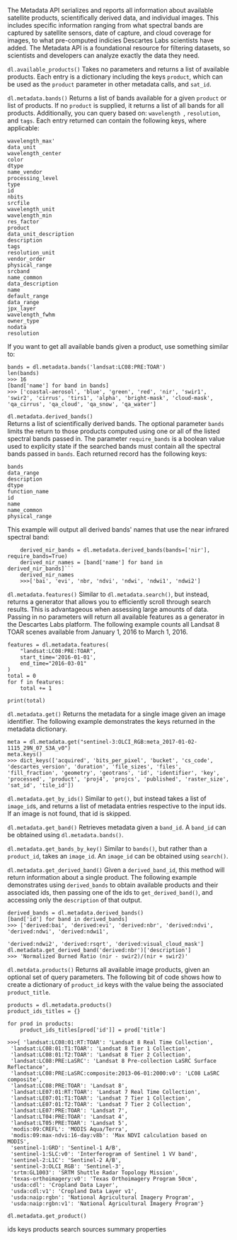 The Metadata API serializes and reports all information about available satellite products, scientifically derived data, and individual images. This includes specific information ranging from what spectral bands are captured by satellite sensors, date of capture, and cloud coverage for images, to what pre-computed indicies Descartes Labs scientists have added. The Metadata API is a foundational resource for filtering datasets, so scientists and developers can analyze exactly the data they need. 



```dl.available_products()```
Takes no parameters and returns a list of available products. Each entry is a dictionary including the keys ```product```, which can be used as the ```product``` parameter in other metadata calls, and ```sat_id```. 

```dl.metadata.bands()```
Returns a list of bands available for a given ```product``` or list of products. If no ```product``` is supplied, it returns a list of all bands for all products. Additionally, you can query based on: ```wavelength ```, ```resolution```, and ```tags```.  Each entry returned can contain the following keys, where applicable: 

	wavelength_max'	
	data_unit
	wavelength_center
	color
	dtype	
	name_vendor
	processing_level
	type
	id	
	nbits	
	srcfile	
	wavelength_unit	
	wavelength_min
	res_factor	
	product	
	data_unit_description	
	description	
	tags	
	resolution_unit	
	vendor_order	
	physical_range	
	srcband	
	name_common	
	data_description	
	name	
	default_range	
	data_range	
	jpx_layer	
	wavelength_fwhm	
	owner_type	
	nodata	
	resolution

If you want to get all available bands given a product, use something similar to: 
	
	bands = dl.metadata.bands('landsat:LC08:PRE:TOAR')
	len(bands)
	>>> 16
	[band['name'] for band in bands]
	>>> ['coastal-aerosol', 'blue', 'green', 'red', 'nir', 'swir1', 'swir2', 'cirrus', 'tirs1', 'alpha', 'bright-mask', 'cloud-mask', 'qa_cirrus', 'qa_cloud', 'qa_snow', 'qa_water']



```dl.metadata.derived_bands()```   
Returns a list of scientifically derived bands. The optional parameter ```bands``` limits the return to those products computed using one or all of the listed spectral bands passed in. The parameter ```require_bands``` is a boolean value used to explicity state if the searched bands must contain all the spectral bands passed in ```bands```. Each returned record has the following keys: 

    bands 
    data_range
    description 
    dtype
	function_name
	id
	name 
	name_common
	physical_range

This example will output all derived bands' names that use the near infrared spectral band:

		derived_nir_bands = dl.metadata.derived_bands(bands=['nir'], require_bands=True)
		derived_nir_names = [band['name'] for band in derived_nir_bands]```
		derived_nir_names
		>>>['bai', 'evi', 'nbr, 'ndvi', 'ndwi', 'ndwi1', 'ndwi2']


```dl.metadata.features()```
Similar to ```dl.metadata.search()```, but instead, returns a generator that allows you to efficiently scroll through search results. This is advantageous when assessing large amounts of data. Passing in no parameters will return all available features as a generator in the Descartes Labs platform. The following example counts all Landsat 8 TOAR scenes available from January 1, 2016 to March 1, 2016. 
	
	features = dl.metadata.features(
		"landsat:LC08:PRE:TOAR",                             
		start_time='2016-01-01',                             
		end_time="2016-03-01"
	)
	total = 0
	for f in features:                     
		total += 1

	print(total)

```dl.metadata.get()```
Returns the metadata for a single image given an image identifier. The following example demonstrates the keys returned in the metadata dictionary. 

	meta = dl.metadata.get("sentinel-3:OLCI_RGB:meta_2017-01-02-1115_29N_07_S3A_v0")
	meta.keys()
	>>> dict_keys(['acquired', 'bits_per_pixel', 'bucket', 'cs_code', 'descartes_version', 'duration', 'file_sizes', 'files', 'fill_fraction', 'geometry', 'geotrans', 'id', 'identifier', 'key', 'processed', 'product', 'proj4', 'projcs', 'published', 'raster_size', 'sat_id', 'tile_id'])


```dl.metadata.get_by_ids()```
Similar to ```get()```, but instead takes a list of ```image_id```s, and returns a list of metadata entries respective to the input ids. If an image is not found, that id is skipped. 

```dl.metadata.get_band()``` 
Retrieves metadata given a ```band_id```. A ```band_id``` can be obtained using ```dl.metadata.bands()```. 


```dl.metadata.get_bands_by_key()```
Similar to ```bands()```, but rather than a ```product_id```, takes an ```image_id```.  An ```image_id``` can be obtained using ```search()```. 


```dl.metadata.get_derived_band()```
Given a ```derived_band_id```, this method will return information about a single product. The following example demonstrates using ```derived_bands``` to obtain available products and their associated ids, then passing one of the ids to ```get_derived_band()```, and accessing only the ```description``` of that output.  

	derived_bands = dl.metadata.derived_bands()
	[band['id'] for band in derived_bands]
	>>> ['derived:bai', 'derived:evi', 'derived:nbr', 'derived:ndvi', 'derived:ndwi', 'derived:ndwi1', 

	'derived:ndwi2', 'derived:rsqrt', 'derived:visual_cloud_mask']
	dl.metadata.get_derived_band('derived:nbr')['description']
	>>> 'Normalized Burned Ratio (nir - swir2)/(nir + swir2)'


```dl.metdata.products()```
	Returns all available image products, given an optional set of query parameters. The following bit of code shows how to create a dictionary of ```product_id``` keys with the value being the associated ```product_title```.

	products = dl.metadata.products()
	product_ids_titles = {}
		
	for prod in products:
		product_ids_titles[prod['id']] = prod['title']

	>>>{ 'landsat:LC08:01:RT:TOAR': 'Landsat 8 Real Time Collection',
	 'landsat:LC08:01:T1:TOAR': 'Landsat 8 Tier 1 Collection',
	 'landsat:LC08:01:T2:TOAR': 'Landsat 8 Tier 2 Collection',
	 'landsat:LC08:PRE:LaSRC': 'Landsat 8 Pre-collection LaSRC Surface Reflectance',
	 'landsat:LC08:PRE:LaSRC:composite:2013-06-01:2000:v0': 'LC08 LaSRC composite',
	 'landsat:LC08:PRE:TOAR': 'Landsat 8',
	 'landsat:LE07:01:RT:TOAR': 'Landsat 7 Real Time Collection',
	 'landsat:LE07:01:T1:TOAR': 'Landsat 7 Tier 1 Collection',
	 'landsat:LE07:01:T2:TOAR': 'Landsat 7 Tier 2 Collection',
	 'landsat:LE07:PRE:TOAR': 'Landsat 7',
	 'landsat:LT04:PRE:TOAR': 'Landsat 4',
	 'landsat:LT05:PRE:TOAR': 'Landsat 5',
	 'modis:09:CREFL': 'MODIS Aqua/Terra',
	 'modis:09:max-ndvi:16-day:v8b': 'Max NDVI calculation based on MODIS',
	 'sentinel-1:GRD': 'Sentinel-1 A/B',
	 'sentinel-1:SLC:v0': 'Interferogram of Sentinel 1 VV band',
	 'sentinel-2:L1C': 'Sentinel-2 A/B',
	 'sentinel-3:OLCI_RGB': 'Sentinel-3',
	 'srtm:GL1003': 'SRTM Shuttle Radar Topology Mission',
	 'texas-orthoimagery:v0': 'Texas Orthoimagery Program 50cm',
	 'usda:cdl': 'Cropland Data Layer',
	 'usda:cdl:v1': 'Cropland Data Layer v1',
	 'usda:naip:rgbn': 'National Agricultural Imagery Program',
	 'usda:naip:rgbn:v1': 'National Agricultural Imagery Program'}

```dl.metadata.get_product()```




ids 
keys 
products
search 
sources 
summary
properties





















